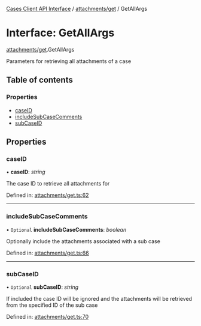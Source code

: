 [Cases Client API Interface](../cases_client_api.md) / [attachments/get](../modules/attachments_get.md) / GetAllArgs

# Interface: GetAllArgs

[attachments/get](../modules/attachments_get.md).GetAllArgs

Parameters for retrieving all attachments of a case

## Table of contents

### Properties

- [caseID](attachments_get.getallargs.md#caseid)
- [includeSubCaseComments](attachments_get.getallargs.md#includesubcasecomments)
- [subCaseID](attachments_get.getallargs.md#subcaseid)

## Properties

### caseID

• **caseID**: *string*

The case ID to retrieve all attachments for

Defined in: [attachments/get.ts:62](https://github.com/jonathan-buttner/kibana/blob/1e8ae1f6ba4/x-pack/plugins/cases/server/client/attachments/get.ts#L62)

___

### includeSubCaseComments

• `Optional` **includeSubCaseComments**: *boolean*

Optionally include the attachments associated with a sub case

Defined in: [attachments/get.ts:66](https://github.com/jonathan-buttner/kibana/blob/1e8ae1f6ba4/x-pack/plugins/cases/server/client/attachments/get.ts#L66)

___

### subCaseID

• `Optional` **subCaseID**: *string*

If included the case ID will be ignored and the attachments will be retrieved from the specified ID of the sub case

Defined in: [attachments/get.ts:70](https://github.com/jonathan-buttner/kibana/blob/1e8ae1f6ba4/x-pack/plugins/cases/server/client/attachments/get.ts#L70)
